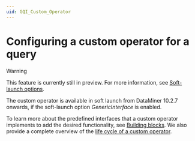```yaml
---
uid: GQI_Custom_Operator
---
```


# Configuring a custom operator for a query

> [!WARNING]
> This feature is currently still in preview. For more information, see [Soft-launch options](xref:SoftLaunchOptions).

The custom operator is available in soft launch from DataMiner 10.2.7 onwards, if the soft-launch option *GenericInterface* is enabled.

To learn more about the predefined interfaces that a custom operator implements to add the desired functionality, see [Building blocks](xref:CO_Building_blocks). We also provide a complete overview of the [life cycle of a custom operator](xref:CO_Life_cycle).
